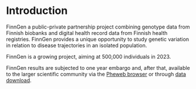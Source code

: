 # Introduction

FinnGen a public-private partnership project combining genotype data from Finnish biobanks and digital health record data from Finnish health registries. FinnGen provides a unique opportunity to study genetic variation in relation to disease trajectories in an isolated population.

FinnGen is a growing project, aiming at 500,000 individuals in 2023.

FinnGen results are subjected to one year embargo and, after that, available to the larger scientific community via the [Pheweb browser](http://r4.finngen.fi/) or through [data download](data-download.md).

